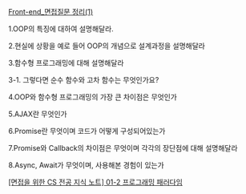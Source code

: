 [Front-end_면접질문 정리(1)](https://proglish.tistory.com/137)

1.OOP의 특징에 대하여 설명해달라.

2.현실에 상황을 예로 들어 OOP의 개념으로 설계과정을 설명해달라

3.함수형 프로그래밍에 대해 설명해달라

3-1. 그렇다면 순수 함수와 고차 함수는 무엇인가요?

4.OOP와 함수형 프로그래밍의 가장 큰 차이점은 무엇인가

5.AJAX란 무엇인가

6.Promise란 무엇이며 코드가 어떻게 구성되어있는가

7.Promise와 Callback의 차이점은 무엇이며 각각의 장단점에 대해 설명해달라

8.Async, Await가 무엇이며, 사용해본 경험이 있는가

[[면접을 위한 CS 전공 지식 노트] 01-2 프로그래밍 패러다임](https://velog.io/@blcklamb/%EB%A9%B4%EC%A0%91%EC%9D%84-%EC%9C%84%ED%95%9C-CS-%EC%A0%84%EA%B3%B5-%EC%A7%80%EC%8B%9D-%EB%85%B8%ED%8A%B8-01-2-%ED%94%84%EB%A1%9C%EA%B7%B8%EB%9E%98%EB%B0%8D-%ED%8C%A8%EB%9F%AC%EB%8B%A4%EC%9E%84)


